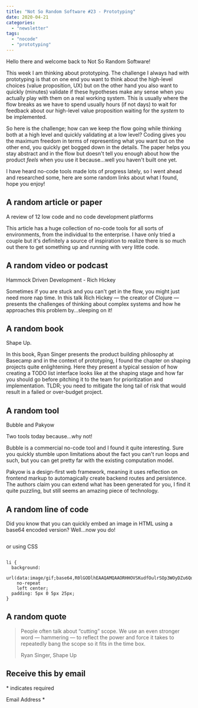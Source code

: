 ```yaml
---
title: "Not So Random Software #23 - Prototyping"
date: 2020-04-21
categories: 
  - "newsletter"
tags: 
  - "nocode"
  - "prototyping"
---
```


Hello there and welcome back to Not So Random Software!

This week I am thinking about prototyping. The challenge I always had with prototyping is that on one end you want to think about the high-level choices (value proposition, UX) but on the other hand you also want to quickly (minutes) validate if these hypotheses make any sense when you actually play with them on a real working system. This is usually where the flow breaks as we have to spend usually hours (if not days) to wait for feedback about our high-level value proposition waiting for the _system_ to be implemented.

So here is the challenge; how can we keep the flow going while thinking both at a high level and quickly validating at a low level? Coding gives you the maximum freedom in terms of representing what you want but on the other end, you quickly get bogged down in the details. The paper helps you stay abstract and in the flow but doesn't tell you enough about how the product _feels_ when you use it because...well you haven't built one yet.

I have heard no-code tools made lots of progress lately, so I went ahead and researched some, here are some random links about what I found, hope you enjoy!

## A random article or paper

A review of 12 low code and no code development platforms

This article has a huge collection of no-code tools for all sorts of environments, from the individual to the enterprise. I have only tried a couple but it's definitely a source of inspiration to realize there is so much out there to get something up and running with very little code.

## A random video or podcast

Hammock Driven Development - Rich Hickey

Sometimes if you are stuck and you can't get in the flow, you might just need more nap time. In this talk Rich Hickey — the creator of Clojure — presents the challenges of thinking about complex systems and how he approaches this problem by...sleeping on it!

## A random book

Shape Up.

In this book, Ryan Singer presents the product building philosophy at Basecamp and in the context of prototyping, I found the chapter on shaping projects quite enlightening. Here they present a typical session of how creating a TODO list interface looks like at the shaping stage and how far you should go before pitching it to the team for prioritization and implementation. TLDR; you need to mitigate the long tail of risk that would result in a failed or over-budget project.

## A random tool

Bubble and Pakyow

Two tools today because...why not!

Bubble is a commercial no-code tool and I found it quite interesting. Sure you quickly stumble upon limitations about the fact you can't run loops and such, but you can get pretty far with the existing computation model.

Pakyow is a design-first web framework, meaning it uses reflection on frontend markup to automagically create backend routes and persistence. The authors claim you can extend what has been generated for you, I find it quite puzzling, but still seems an amazing piece of technology.

## A random line of code

Did you know that you can quickly embed an image in HTML using a base64 encoded version? Well...now you do!

```

```

or using CSS

```

li {
  background:
    url(data:image/gif;base64,R0lGODlhEAAQAMQAAORHHOVSKudfOulrSOp3WOyDZu6QdvCchPGolfO0o/XBs/fNwfjZ0frl3/zy7////wAAAAAAAAAAAAAAAAAAAAAAAAAAAAAAAAAAAAAAAAAAAAAAAAAAAAAAAAAAAAAAACH5BAkAABAALAAAAAAQABAAAAVVICSOZGlCQAosJ6mu7fiyZeKqNKToQGDsM8hBADgUXoGAiqhSvp5QAnQKGIgUhwFUYLCVDFCrKUE1lBavAViFIDlTImbKC5Gm2hB0SlBCBMQiB0UjIQA7)
    no-repeat
    left center;
  padding: 5px 0 5px 25px;
}
```

## A random quote

> People often talk about “cutting” scope. We use an even stronger word — hammering — to reflect the power and force it takes to repeatedly bang the scope so it fits in the time box.
> 
> Ryan Singer, Shape Up

## Receive this by email

\* indicates required

Email Address \*  
  

<script type="text/javascript" src="//s3.amazonaws.com/downloads.mailchimp.com/js/mc-validate.js"></script>

<script type="text/javascript">(function($) {window.fnames = new Array(); window.ftypes = new Array();fnames[0]='EMAIL';ftypes[0]='email';fnames[1]='FNAME';ftypes[1]='text';fnames[2]='LNAME';ftypes[2]='text';fnames[3]='ADDRESS';ftypes[3]='address';fnames[4]='PHONE';ftypes[4]='phone';fnames[5]='BIRTHDAY';ftypes[5]='birthday';}(jQuery));var $mcj = jQuery.noConflict(true);</script>
